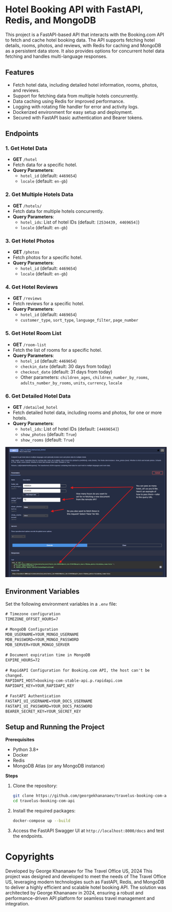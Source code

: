 # Hotel Booking API with FastAPI, Redis, and MongoDB

This project is a FastAPI-based API that interacts with the Booking.com API to fetch and cache hotel booking data. The API supports fetching hotel details, rooms, photos, and reviews, with Redis for caching and MongoDB as a persistent data store. It also provides options for concurrent hotel data fetching and handles multi-language responses.

## Features
- Fetch hotel data, including detailed hotel information, rooms, photos, and reviews.
- Support for fetching data from multiple hotels concurrently.
- Data caching using Redis for improved performance.
- Logging with rotating file handler for error and activity logs.
- Dockerized environment for easy setup and deployment.
- Secured with FastAPI basic authentication and Bearer tokens.

## Endpoints

### 1. **Get Hotel Data**
- **GET** `/hotel`
- Fetch data for a specific hotel.
- **Query Parameters**:
    - `hotel_id` (default: `4469654`)
    - `locale` (default: `en-gb`)

### 2. **Get Multiple Hotels Data**
- **GET** `/hotels/`
- Fetch data for multiple hotels concurrently.
- **Query Parameters**:
    - `hotel_ids`: List of hotel IDs (default: `[2534439, 4469654]`)
    - `locale` (default: `en-gb`)

### 3. **Get Hotel Photos**
- **GET** `/photos`
- Fetch photos for a specific hotel.
- **Query Parameters**:
    - `hotel_id` (default: `4469654`)
    - `locale` (default: `en-gb`)

### 4. **Get Hotel Reviews**
- **GET** `/reviews`
- Fetch reviews for a specific hotel.
- **Query Parameters**:
    - `hotel_id` (default: `4469654`)
    - `customer_type`, `sort_type`, `language_filter`, `page_number`

### 5. **Get Hotel Room List**
- **GET** `/room-list`
- Fetch the list of rooms for a specific hotel.
- **Query Parameters**:
    - `hotel_id` (default: `4469654`)
    - `checkin_date` (default: 30 days from today)
    - `checkout_date` (default: 31 days from today)
    - Other parameters: `children_ages`, `children_number_by_rooms`, `adults_number_by_rooms`, `units`, `currency`, `locale`

### 6. **Get Detailed Hotel Data**
- **GET** `/detailed_hotel`
- Fetch detailed hotel data, including rooms and photos, for one or more hotels.
- **Query Parameters**:
    - `hotel_ids`: List of hotel IDs (default: `[4469654]`)
    - `show_photos` (default: `True`)
    - `show_rooms` (default: `True`)

![API Usage](https://github.com/georgekhananaev/travelus-booking-com-api/blob/master/screenshots/api_usage.png?raw=true)

## Environment Variables

Set the following environment variables in a `.env` file:

```dotenv
# Timezone configuration
TIMEZONE_OFFSET_HOURS=7

# MongoDB Configuration
MDB_USERNAME=YOUR_MONGO_USERNAME
MDB_PASSWORD=YOUR_MONGO_PASSWORD
MDB_SERVER=YOUR_MONGO_SERVER

# Document expiration time in MongoDB
EXPIRE_HOURS=72

# RapidAPI Configuration for Booking.com API, the host can't be changed.
RAPIDAPI_HOST=booking-com-stable-api.p.rapidapi.com
RAPIDAPI_KEY=YOUR_RAPIDAPI_KEY

# FastAPI Authentication
FASTAPI_UI_USERNAME=YOUR_DOCS_USERNAME
FASTAPI_UI_PASSWORD=YOUR_DOCS_PASSWORD
BEARER_SECRET_KEY=YOUR_SECRET_KEY
```

## Setup and Running the Project

**Prerequisites**
* Python 3.8+
* Docker
* Redis
* MongoDB Atlas (or any MongoDB instance)

**Steps**

1. Clone the repository:
    ```bash
    git clone https://github.com/georgekhananaev/travelus-booking-com-api.git
    cd travelus-booking-com-api
    ```
2. Install the required packages:
    ```bash 
   docker-compose up --build
    ```
3. Access the FastAPI Swagger UI at `http://localhost:8000/docs` and test the endpoints.

# Copyrights
Developed by George Khananaev for The Travel Office US, 2024
This project was designed and developed to meet the needs of The Travel Office US, leveraging modern technologies such as FastAPI, Redis, and MongoDB to deliver a highly efficient and scalable hotel booking API. The solution was architected by George Khananaev in 2024, ensuring a robust and performance-driven API platform for seamless travel management and integration.